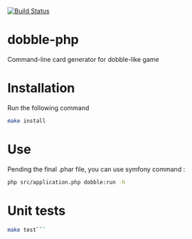 [![Build Status](https://travis-ci.org/marmelab/dobble-php.svg)](https://travis-ci.org/marmelab/dobble-php)

# dobble-php
Command-line card generator for dobble-like game

# Installation

Run the following command

```bash
make install
```

# Use

Pending the final .phar file, you can use symfony command :

```bash
php src/application.php dobble:run -h
```

# Unit tests

```bash
make test```
